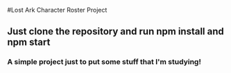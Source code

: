 #Lost Ark Character Roster Project


## Just clone the repository and run npm install and npm start

### A simple project just to put some stuff that I'm studying!
